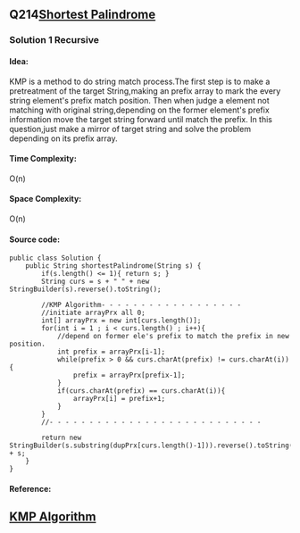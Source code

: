 ## Q214[Shortest Palindrome](https://leetcode.com/problems/shortest-palindrome/) 

### Solution 1 Recursive
#### Idea:
KMP is a method to do string match process.The first step is to make a pretreatment of the target String,making
an prefix array to mark the every string element's prefix match position. Then when judge a element not matching with
original string,depending on the former element's prefix information move the target string forward until match the prefix.
In this question,just make a mirror of target string and solve the problem depending on its prefix array.
   
#### Time Complexity: 
O(n)
#### Space Complexity:
O(n)
#### Source code:
```
public class Solution {
    public String shortestPalindrome(String s) {
        if(s.length() <= 1){ return s; }
        String curs = s + " " + new StringBuilder(s).reverse().toString();
        
        //KMP Algorithm- - - - - - - - - - - - - - - - - -
        //initiate arrayPrx all 0;
        int[] arrayPrx = new int[curs.length()];
        for(int i = 1 ; i < curs.length() ; i++){
            //depend on former ele's prefix to match the prefix in new position.
            int prefix = arrayPrx[i-1];
            while(prefix > 0 && curs.charAt(prefix) != curs.charAt(i)){
                prefix = arrayPrx[prefix-1];
            }
            if(curs.charAt(prefix) == curs.charAt(i)){
                arrayPrx[i] = prefix+1;
            }
        }
        //- - - - - - - - - - - - - - - - - - - - - - - - - - -  
        
        return new StringBuilder(s.substring(dupPrx[curs.length()-1])).reverse().toString() + s;
    }
}

```
#### Reference:
[KMP Algorithm](http://blog.csdn.net/yutianzuijin/article/details/11954939)
---

